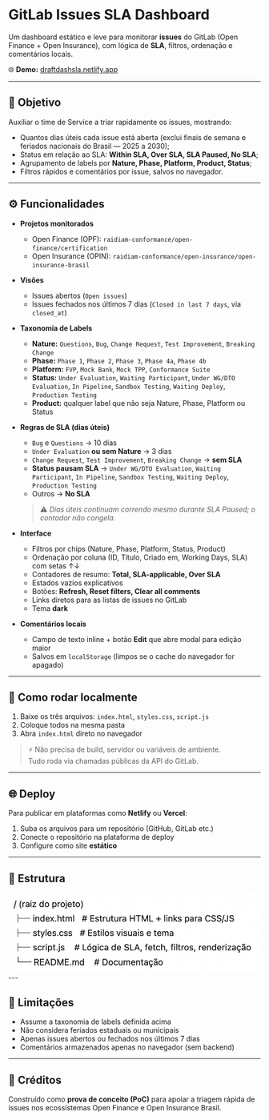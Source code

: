 # GitLab Issues SLA Dashboard

Um dashboard estático e leve para monitorar **issues** do GitLab (Open Finance + Open Insurance), com lógica de **SLA**, filtros, ordenação e comentários locais.

🌐 **Demo:** [draftdashsla.netlify.app](https://draftdashsla.netlify.app/)

---

## 🎯 Objetivo

Auxiliar o time de Service a triar rapidamente os issues, mostrando:

- Quantos dias úteis cada issue está aberta (exclui finais de semana e feriados nacionais do Brasil — 2025 a 2030);
- Status em relação ao SLA: **Within SLA, Over SLA, SLA Paused, No SLA**;
- Agrupamento de labels por **Nature, Phase, Platform, Product, Status**;
- Filtros rápidos e comentários por issue, salvos no navegador.

---

## ⚙️ Funcionalidades

- **Projetos monitorados**  
  - Open Finance (OPF): `raidiam-conformance/open-finance/certification`  
  - Open Insurance (OPIN): `raidiam-conformance/open-insurance/open-insurance-brasil`

- **Visões**  
  - Issues abertos (`Open issues`)  
  - Issues fechados nos últimos 7 dias (`Closed in last 7 days`, via `closed_at`)

- **Taxonomia de Labels**  
  - **Nature:** `Questions`, `Bug`, `Change Request`, `Test Improvement`, `Breaking Change`  
  - **Phase:** `Phase 1`, `Phase 2`, `Phase 3`, `Phase 4a`, `Phase 4b`  
  - **Platform:** `FVP`, `Mock Bank`, `Mock TPP`, `Conformance Suite`  
  - **Status:** `Under Evaluation`, `Waiting Participant`, `Under WG/DTO Evaluation`, `In Pipeline`, `Sandbox Testing`, `Waiting Deploy`, `Production Testing`  
  - **Product:** qualquer label que não seja Nature, Phase, Platform ou Status

- **Regras de SLA (dias úteis)**  
  - `Bug` e `Questions` → 10 dias  
  - `Under Evaluation` **ou sem Nature** → 3 dias  
  - `Change Request`, `Test Improvement`, `Breaking Change` → **sem SLA**  
  - **Status pausam SLA** → `Under WG/DTO Evaluation`, `Waiting Participant`, `In Pipeline`, `Sandbox Testing`, `Waiting Deploy`, `Production Testing`  
  - Outros → **No SLA**  

  > ⚠️ *Dias úteis continuam correndo mesmo durante SLA Paused; o contador não congela.*

- **Interface**  
  - Filtros por chips (Nature, Phase, Platform, Status, Product)  
  - Ordenação por coluna (ID, Título, Criado em, Working Days, SLA) com setas ↑↓  
  - Contadores de resumo: **Total, SLA-applicable, Over SLA**  
  - Estados vazios explicativos  
  - Botões: **Refresh, Reset filters, Clear all comments**  
  - Links diretos para as listas de issues no GitLab  
  - Tema **dark**

- **Comentários locais**  
  - Campo de texto inline + botão **Edit** que abre modal para edição maior  
  - Salvos em `localStorage` (limpos se o cache do navegador for apagado)

---

## 🚀 Como rodar localmente

1. Baixe os três arquivos: `index.html`, `styles.css`, `script.js`
2. Coloque todos na mesma pasta
3. Abra `index.html` direto no navegador

> ⚡ Não precisa de build, servidor ou variáveis de ambiente.  
> Tudo roda via chamadas públicas da API do GitLab.

---

## 🌐 Deploy

Para publicar em plataformas como **Netlify** ou **Vercel**:

1. Suba os arquivos para um repositório (GitHub, GitLab etc.)
2. Conecte o repositório na plataforma de deploy
3. Configure como site **estático**

---

## 📁 Estrutura

<img src="./estrutura-projeto.png" alt="Estrutura do projeto" width="500"/>
---

## 📌 Limitações

- Assume a taxonomia de labels definida acima  
- Não considera feriados estaduais ou municipais  
- Apenas issues abertos ou fechados nos últimos 7 dias  
- Comentários armazenados apenas no navegador (sem backend)

---

## 🙏 Créditos

Construído como **prova de conceito (PoC)** para apoiar a triagem rápida de issues nos ecossistemas Open Finance e Open Insurance Brasil.
